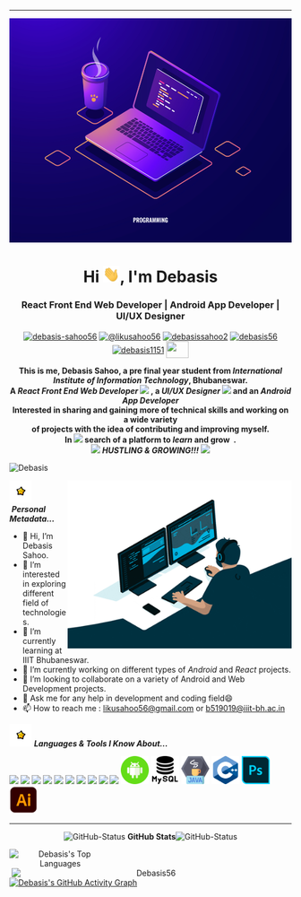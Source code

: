 
<hr>
<p align="center">
  <img src="https://github.com/Debasis56/Debasis56/blob/main/971.jpg" width="600"height="400"/>
</p>

<h1 align="center">Hi <img src="https://raw.githubusercontent.com/ABSphreak/ABSphreak/master/gifs/Hi.gif" width="30px">, I'm <strong>Debasis</strong></h1>
<h3 align="center"> React Front End Web Developer | Android App Developer | UI/UX Designer </h3>
<p align="center">
<a href="https://www.linkedin.com/in/debasis-sahoo56/" target="blank"><img align="center" src="https://cdn.jsdelivr.net/npm/simple-icons@3.0.1/icons/linkedin.svg" alt="debasis-sahoo56" height="30" width="40" /></a>
<a href="https://www.hackerrank.com/likusahoo56" target="blank"><img align="center" src="https://cdn.jsdelivr.net/npm/simple-icons@3.0.1/icons/hackerrank.svg" alt="@likusahoo56" height="30" width="40" /></a>
<a href="https://www.behance.net/debasissahoo2" target="blank"><img align="center" src="https://cdn.jsdelivr.net/npm/simple-icons@3.0.1/icons/behance.svg" alt="debasissahoo2" height="30" width="40" /></a>
<a href="https://www.codechef.com/users/debasis56" target="blank"><img align="center" src="https://cdn.jsdelivr.net/npm/simple-icons@3.0.1/icons/codechef.svg" alt="debasis56" height="30" width="40" /></a>
<a href="https://www.instagram.com/debasis1151/" target="blank"><img align="center" src="https://cdn.jsdelivr.net/npm/simple-icons@3.0.1/icons/instagram.svg" alt="debasis1151" height="30" width="40" /></a>
 <a href = "mailto: likusahoo56@gmail.com"><img align="center" src="https://simpleicons.org/icons/gmail.svg" height="30" width="40" /></a>
</p>
</p>



<p align="center">
  <strong>
    This is me, Debasis Sahoo, a pre final year student from  <i>International Institute of Information Technology</i>, Bhubaneswar. <br>
    A <em>React Front End Web Developer</em> <img src="https://github.com/TheDudeThatCode/TheDudeThatCode/blob/master/Assets/Developer.gif" width="30px"> , a <em>UI/UX Designer</em> <img src="https://github.com/TheDudeThatCode/TheDudeThatCode/blob/master/Assets/Designer.gif" width="36px"> and an <em>Android App Developer</em><br> Interested in sharing and gaining more of <b>technical skills</b> and working on a wide variety <br> of projects with the idea of <b>contributing</b>
    and <b>improving</b> myself.<br> In <img src="https://img.icons8.com/ios-filled/50/000000/search--v2.png" width="20"/>
search of a <b>platform</b> to 
    <em>learn</em> and 
    <b>grow</b> &nbsp.
  </strong> 
  <br>
  <img src="https://media.giphy.com/media/7j2hfyeVcDtf2/giphy.gif" width="50"/> <b><i>HUSTLING & GROWING!!!</i></b> <img src="https://github.com/TheDudeThatCode/TheDudeThatCode/blob/master/Assets/Rocket.gif" width="20" />
</p>

<p align="left"> <img src="https://komarev.com/ghpvc/?username=Debasis56&label=Profile%20views&color=brightgreen&style=flat" alt="Debasis" /> </p>
<img align="right" width=400px alt="Unicorn" src="https://github.com/Debasis56/Debasis56/blob/main/giphy.gif" />

<img src="https://github.com/Debasis56/Debasis56/blob/main/61bea9a456ee32a8222264abb8a62cf7.gif" width="40px">&nbsp;***Personal Metadata...***

- 👋 Hi, I’m Debasis Sahoo.<br/>
- 👀 I’m interested in exploring different field of technologies.<br/>
- 🌱 I’m currently learning at IIIT Bhubaneswar.<br/>
- 🔭 I’m currently working on different types of <i>Android</i> and <i>React</i> projects.<br/>
- 💞️ I’m looking to collaborate on a variety of Android and Web Development projects.<br/>
- 💬 Ask me for any help in development and coding field😄<br/>
- 📫 How to reach me : <a a href = "mailto: likusahoo56@gmail.com">likusahoo56@gmail.com</a>  or   <a a href = "mailto: b519019@iiit-bh.ac.in">b519019@iiit-bh.ac.in</a>

<!-- - 🔭 I’m currently working on ...<br/>
- 🌱 I’m currently learning ...<br/>
- 👯 I’m looking to collaborate on ...<br/>
- 🤔 I’m looking for help with ...<br/>
- 💬 Ask me about ...<br/>
- 📫 How to reach me: ...<br/>
- 😄 Pronouns: ...<br/>
- ⚡ Fun fact: ... -->

 

<img src="https://github.com/Debasis56/Debasis56/blob/main/61bea9a456ee32a8222264abb8a62cf7.gif" width="40px">&nbsp;***Languages & Tools I Know About...***
<p align="left">
  
  <img src="https://github.com/vimalverma558/vimalverma558/blob/v2/img/icons8-html-5.svg" width="50px"> <img src="https://github.com/vimalverma558/vimalverma558/blob/v2/img/icons8-css3.svg" width="50px"> <img src="https://github.com/vimalverma558/vimalverma558/blob/v2/img/icons8-bootstrap.svg" width="50px"> <img src="https://github.com/vimalverma558/vimalverma558/blob/v2/img/icons8-javascript-logo.svg" width="50px"> <img src="https://github.com/vimalverma558/vimalverma558/blob/v2/img/icons8-react.svg" width="50px"> <img src="https://github.com/vimalverma558/vimalverma558/blob/v2/img/icons8-nodejs.svg" width="50px"> <img src="https://github.com/vimalverma558/vimalverma558/blob/v2/img/icons8-mongodb.svg" width="50px"> <img src="https://github.com/vimalverma558/vimalverma558/blob/v2/img/icons8-firebase.svg" width="50px"> <img src="https://github.com/vimalverma558/vimalverma558/blob/v2/img/icons8-git.svg" width="50px"> <img src="https://github.com/vimalverma558/vimalverma558/blob/v2/img/icons8-github.svg" width="50px"> <img src="https://github.com/Debasis56/Debasis56/blob/main/android.png" width="50px"> <img src="https://github.com/Debasis56/Debasis56/blob/main/mysql.png" width="50px">
  <img src="https://github.com/Debasis56/Debasis56/blob/main/java.png" width="50px">  <img src="https://github.com/Debasis56/Debasis56/blob/main/c-.png" width="50px">  <img src="https://github.com/Debasis56/Debasis56/blob/main/adobe-photoshop.png" width="50px">  <img src="https://github.com/Debasis56/Debasis56/blob/main/illustrator.png" width="50px">
  
  <hr>
  <p align="center">
 <img src="https://github.com/Debasis56/Debasis56/blob/main/ba4df964057391fa12c5140e97016a06.gif" width="50px" alt="GitHub-Status"/>&nbsp;<strong><b>GitHub Stats</b></strong><img src="https://github.com/Debasis56/Debasis56/blob/main/ba4df964057391fa12c5140e97016a06.gif" width="50px" alt="GitHub-Status"/></p>
 
 <p align="center">
<img align="left" src="https://github-readme-stats.vercel.app/api/top-langs/?username=Debasis56&show_icons=true&hide_border=true&theme=radical" width="36%" alt="Debasis's Top Languages">

 <a href="https://github.com/denvercoder1/github-readme-streak-stats" title="Go to Source">
      <img align="right" width=500 src="https://github-readme-streak-stats.herokuapp.com/?user=Debasis56&theme=react&border=eb1394&ring=eb1394&fire=eb1394" alt="Debasis56" />
    </a></p>
  
  <br/><br/>
  
   [![Debasis's GitHub Activity Graph](https://activity-graph.herokuapp.com/graph?username=Debasis56&theme=rogue)](https://github.com/Debasis56)


<!---
Debasis56/Debasis56 is a ✨ special ✨ repository because its `README.md` (this file) appears on your GitHub profile.
You can click the Preview link to take a look at your changes.
--->
